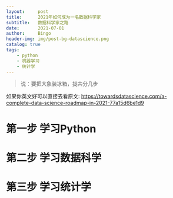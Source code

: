 ```yaml
---
layout:     post
title:      2021年如何成为一名数据科学家
subtitle:   数据科学家之路
date:       2021-07-01
author:     Bingo
header-img: img/post-bg-datascience.png
catalog: true
tags:
    - python
    - 机器学习
    - 统计学
---
```


> 说：要把大象装冰箱，拢共分几步

如果你英文好可以直接去看原文: https://towardsdatascience.com/a-complete-data-science-roadmap-in-2021-77a15d6be1d9

# 第一步 学习Python

# 第二步 学习数据科学

# 第三步 学习统计学
